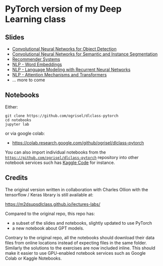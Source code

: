 # PyTorch version of my Deep Learning class

## Slides
- [Convolutional Neural Networks for Object Detection](https://ogrisel.github.io/dlclass-pytorch/slides/convnets_detection)
- [Convolutional Neural Networks for Semantic and Instance Segmentation](https://ogrisel.github.io/dlclass-pytorch/slides/convnets_segmentation)
- [Recommender Systems](https://ogrisel.github.io/dlclass-pytorch/slides/recsys)
- [NLP - Word Embeddings](https://ogrisel.github.io/dlclass-pytorch/slides/nlp-word-embeddings)
- [NLP - Language Modeling with Recurrent Neural Networks](https://ogrisel.github.io/dlclass-pytorch/slides/nlp-recurrent-networks)
- [NLP - Attention Mechanisms and Transformers](https://ogrisel.github.io/dlclass-pytorch/slides/nlp-transformers)
- ... more to come

## Notebooks

Either:

```
git clone https://github.com/ogrisel/dlclass-pytorch
cd notebooks
jupyter lab
```

or via google colab:

- https://colab.research.google.com/github/ogrisel/dlclass-pytorch

You can also import individual notebooks from the
[`https://github.com/ogrisel/dlclass-pytorch`](https://github.com/ogrisel/dlclass-pytorch) repository into other notebook
services such has [Kaggle Code](https://www.kaggle.com/code) for instance.

## Credits

The original version written in collaboration with Charles Ollion with the
tensorflow / Keras library is still available at:

https://m2dsupsdlclass.github.io/lectures-labs/

Compared to the original repo, this repo has:

- a subset of the slides and notebooks, slightly updated to use PyTorch
- a new notebook about GPT models.

Contrary to the original repo, all the notebooks should download their data
files from online locations instead of expecting files in the same folder.
Similarly the solutions to the exercises are now included inline. This should
make it easier to use GPU-enabled notebook services such as Google Colab or
Kaggle Notebooks.
